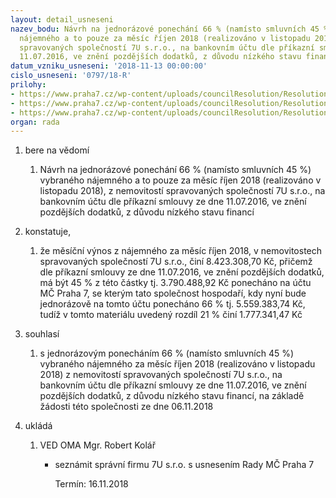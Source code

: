```yaml
---
layout: detail_usneseni
nazev_bodu: Návrh na jednorázové ponechání 66 % (namísto smluvních 45 %) vybraného
  nájemného a to pouze za měsíc říjen 2018 (realizováno v listopadu 2018), z nemovitostí
  spravovaných společností 7U s.r.o., na bankovním účtu dle příkazní smlouvy ze dne
  11.07.2016, ve znění pozdějších dodatků, z důvodu nízkého stavu financí
datum_vzniku_usneseni: '2018-11-13 00:00:00'
cislo_usneseni: '0797/18-R'
prilohy:
- https://www.praha7.cz/wp-content/uploads/councilResolution/Resolutions/30356/export/01_7Uodvod1018~405332.docx
- https://www.praha7.cz/wp-content/uploads/councilResolution/Resolutions/30356/export/kolar~405331.pdf
- https://www.praha7.cz/wp-content/uploads/councilResolution/Resolutions/30356/export/export~405602.pdf
organ: rada
---
```

<OL class=urzList_view id=urzList>
<LI class=urzClass1><SPAN name="1">bere na vědomí</SPAN>
<OL class=urzOlClass>
<LI class=urzClass2 style="TEXT-ALIGN: left"><SPAN>
<P>Návrh na jednorázové ponechání 66 % (namísto smluvních 45 %) vybraného nájemného a to pouze za měsíc říjen 2018 (realizováno v listopadu 2018), z nemovitostí spravovaných společností 7U s.r.o., na bankovním účtu dle příkazní smlouvy ze dne 11.07.2016, ve znění pozdějších dodatků, z důvodu nízkého stavu financí</P></SPAN></LI></OL></LI>
<LI class=urzClass1><SPAN name="50">konstatuje,</SPAN>
<OL class="urzOlClass decimal ">
<LI class=urzClass2 style="TEXT-ALIGN: left"><SPAN>
<P>že měsíční výnos z nájemného za měsíc říjen 2018, v nemovitostech spravovaných společností 7U s.r.o., činí 8.423.308,70 Kč, přičemž dle příkazní smlouvy ze dne 11.07.2016, ve znění pozdějších dodatků, má být 45 % z této částky tj.&nbsp;3.790.488,92 Kč ponecháno na účtu MČ Praha 7, se kterým tato společnost hospodaří, kdy nyní bude jednorázově na tomto účtu ponecháno 66 % tj.&nbsp;5.559.383,74 Kč, tudíž v tomto materiálu uvedený rozdíl 21 % činí 1.777.341,47 Kč</P></SPAN></LI></OL></LI>
<LI class=urzClass1><SPAN name="26">souhlasí</SPAN>
<OL class=urzOlClass>
<LI class=urzClass2 style="TEXT-ALIGN: left"><SPAN>
<P>s jednorázovým ponecháním 66 % (namísto smluvních 45 %) vybraného nájemného za měsíc říjen 2018 (realizováno v listopadu 2018) z nemovitostí spravovaných společností 7U s.r.o., na bankovním účtu dle příkazní smlouvy ze dne 11.07.2016, ve znění pozdějších dodatků, z důvodu nízkého stavu financí, na základě žádosti této společnosti ze dne 06.11.2018</P></SPAN></LI></OL></LI>
<LI class=urzClass1 id=urzUkoly><SPAN name="1">ukládá</SPAN>
<OL class=urzOlClass>
<LI class=urzClass2><SPAN>
<P>VED OMA Mgr. Robert Kolář</P></SPAN>
<UL class=urzUlClass>
<LI class=urzClass3><SPAN>
<P>seznámit správní firmu 7U s.r.o. s usnesením Rady MČ Praha 7</P></SPAN><SPAN class=urzUkolTermin>Termín:&nbsp;16.11.2018</SPAN></LI></UL></LI></OL></LI></OL>